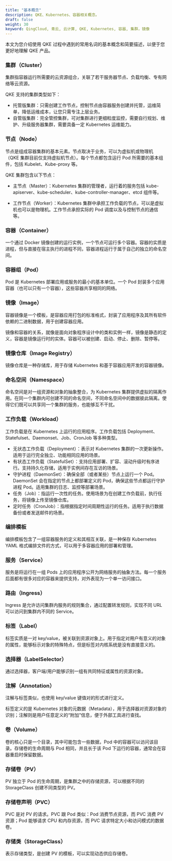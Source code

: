 ```yaml
---
title: "基本概念"
description: QKE、Kubernetes、容器相关概念。
draft: false
weight: 30
keyword: QingCloud, 青云, 云计算, QKE, Kubernetes, 容器, 集群，镜像
---
```


本文为您介绍使用 QKE 过程中遇到的常用名词的基本概念和简要描述，以便于您更好地理解 QKE 产品。

### 集群（Cluster）

集群指容器运行所需要的云资源组合，关联了若干服务器节点、负载均衡、专有网络等云资源。

QKE 支持的集群类型如下：

- 托管版集群：只需创建工作节点，控制节点由容器服务创建并托管，运维简单，降低运维成本，让您只需专注上层业务。
- 自管版集群：完全管控集群，可对集群进行更细粒度监控，需要自行规划、维护、升级服务器集群，需要具备一定 Kubernetes 运维能力。

### 节点（Node）

节点是组成容器集群的基本元素。节点取决于业务，可以为虚拟机或物理机（QKE 集群目前仅支持虚拟机节点）。每个节点都包含运行 Pod 所需要的基本组件，包括 Kubelet、Kube-proxy 等。

QKE 集群包含以下节点：

- 主节点（Master）：Kubernetes 集群的管理者，运行着的服务包括 kube-apiserver、kube-scheduler、kube-controller-manager、etcd 组件等。

- 工作节点（Worker）：Kubernetes 集群中承担工作负载的节点，可以是虚拟机也可以是物理机。工作节点承担实际的 Pod 调度以及与控制节点的通信等。

  <!--客户端节点（Client）：提供 VNC 窗口进行登录，可通过客户端节点登录到集群中其他节点。-->

### 容器（Container）

一个通过 Docker 镜像创建的运行实例，一个节点可运行多个容器。容器的实质是进程，但与直接在宿主执行的进程不同，容器进程运行于属于自己的独立的命名空间。

### 容器组（Pod）

Pod 是 Kubernetes 部署应用或服务的最小的基本单位。一个 Pod 封装多个应用容器（也可以只有一个容器），这些容器共享相同的网络。

### 镜像（Image）

容器镜像是一个模板，是容器应用打包的标准格式，封装了应用程序及其所有软件依赖的二进制数据，用于创建容器应用。

镜像和容器的关系，就像是面向对象程序设计中的类和实例一样，镜像是静态的定义，容器是镜像运行时的实体。容器可以被创建、启动、停止、删除、暂停等。

### 镜像仓库（Image Registry）

镜像仓库是一种存储库，用于存储 Kubernetes 和基于容器应用开发的容器镜像。

### 命名空间（Namespace）

命名空间是对一组资源和对象的抽象整合，为 Kubernetes 集群提供虚拟的隔离作用。在同一个集群内可创建不同的命名空间，不同命名空间中的数据彼此隔离。使得它们既可以共享同一个集群的服务，也能够互不干扰。

### 工作负载（Workload）

工作负载是在 Kubernetes 上运行的应用程序。工作负载包括 Deployment、Statefulset、Daemonset、Job、CronJob 等多种类型。

- 无状态工作负载（Deployment）：表示对 Kubernetes 集群的一次更新操作。适用于运行完全独立、功能相同应用的场景。
- 有状态工作负载（StatefulSet）：支持应用部署、扩容、滚动升级时有序进行。支持持久化存储，适用于实例间存在互访的场景。
- 守护进程（DaemonSet）：确保全部（或者某些）节点上运行一个 Pod。DaemonSet 会在指定的节点上都部署定义的 Pod，确保这些节点都运行守护进程 Pod。适用集群的日志、监控等部署场景。
- 任务（Job）：指运行一次性的任务。使用场景为在创建工作负载前，执行任务，将镜像上传至镜像仓库。
- 定时任务（CronJob）：指根据指定时间周期性运行的任务。适用于执行数据备份或者发送邮件的场景。

### 编排模板

编排模板包含了一组容器服务的定义和其相互关联，是一种保存 Kubernetes YAML 格式编排文件的方式，可以用于多容器应用的部署和管理。

### 服务（Service）

服务是将运行在一组 Pods 上的应用程序公开为网络服务的抽象方法。每一个服务后面都有很多对应的容器来提供支持，对外表现为一个单一访问接口。

### 路由（Ingress）

Ingress 是允许访问集群内服务的规则集合，通过配置转发规则，实现不同 URL 可以访问到集群内不同的 Service。

### 标签（Label）

标签实质是一对 key/value，被关联到资源对象上。用于指定对用户有意义的对象的属性，能够标示对象的特殊特点，但是标签对内核系统是没有直接意义的。

### 选择器（LabelSelector）

通过选择器，客户端/用户能够识别一组有共同特征或属性的资源对象。

### 注解（Annotation）

 注解与标签类似，也使用 key/value 键值对的形式进行定义。

标签定义的是 Kubernetes 对象的元数据（Metadata），用于选择器对资源对象的识别；注解则是用户任意定义的“附加”信息，便于外部工具进行查找。

### 卷（Volume）

卷的核心只是一个目录，其中可能包含一些数据，Pod 中的容器可以访问该目录。存储卷的生命周期与 Pod 相同，并且长于该 Pod 下运行的容器，通常会在容器重启时保留数据。

### 存储卷（PV）

PV 独立于 Pod 的生命周期，是集群之中的存储资源，可以根据不同的 StorageClass 创建不同类型的 PV。

### 存储卷声明（PVC）

PVC 是对 PV 的请求。PVC 跟 Pod 类似：Pod 消费节点资源，而 PVC 消费 PV 资源；Pod 能够请求 CPU 和内存资源，而 PVC 请求特定大小和访问模式的数据卷。

### 存储类（StorageClass）

表示存储类型，是创建 PV 的模板，可以实现动态供应存储卷。



